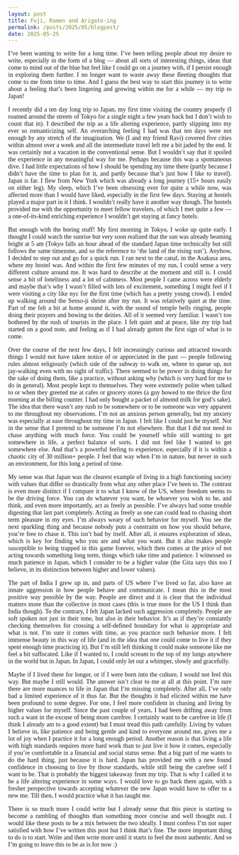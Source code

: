 ```yaml
---
layout: post
title: Fuji, Ramen and Arigato-ing
permalink: /posts/2025/05/blogpost/
date: 2025-05-25
---
```

<body style="font-family: 'Palatino'">

<p style="text-align:justify">
I’ve been wanting to write for a long time. I’ve been telling people about my desire to write, especially in the form of a blog — about all sorts of interesting things, ideas that come to mind out of the blue but feel like I could go on a journey with, if I persist enough in exploring them further. I no longer want to waste away these fleeting thoughts that come to me from time to time. And I guess the best way to start this journey is to write about a feeling that’s been lingering and growing within me for a while — my trip to Japan! 
</p>

<p style="text-align:justify">
I recently did a ten day long trip to Japan, my first time visiting the country properly (I roamed around the streets of Tokyo for a single night a few years back but I don’t wish to count that in). I described the trip as a life altering experience, partly slipping into my ever so romanticizing self. An overarching feeling I had was that ten days were not enough by any stretch of the imagination. We (I and my friend Ravi) covered five cities within almost over a week and all the intermediate travel left me a bit jaded by the end. It was certainly not a vacation in the conventional sense. But I wouldn’t say that it spoiled the experience in any meaningful way for me. Perhaps because this was a spontaneous dive. I had little expectations of how I should be spending my time there (partly because I didn’t have the time to plan for it, and partly because that’s just how I like to travel). Japan is far. I flew from New York which was already a long journey (15+ hours easily on either leg). My sleep, which I’ve been obsessing over for quite a while now, was affected more than I would have liked, especially in the first few days. Staying at hostels played a major part in it I think. I wouldn’t really have it another way though. The hostels provided me with the opportunity to meet fellow travelers, of which I met quite a few — a one-of-its-kind enriching experience I wouldn’t get staying at fancy hotels.
</p>

<p style="text-align:justify">
But enough with the boring stuff! My first morning in Tokyo, I woke up quite early. I thought I could watch the sunrise but very soon realized that the sun was already beaming bright at 5 am (Tokyo falls an hour ahead of the standard Japan time technically but still follows the same timezone, and so the reference to ‘the land of the rising sun’). Anyhow, I decided to step out and go for a quick run. I ran next to the canal, in the Asakusa area, where my hostel was. And within the first few minutes of my run, I could sense a very different culture around me. It was hard to describe at the moment and still is. I could sense a bit of loneliness and a lot of calmness. Most people I came across were elderly and maybe that’s why I wasn’t filled with lots of excitement, something I might feel if I were visiting a city like nyc for the first time (which has a pretty young crowd). I ended up walking around the Senso-ji shrine after my run. It was relatively quiet at the time. Part of me felt a bit at home around it, with the sound of temple bells ringing, people doing their prayers and bowing to the deities. All of it seemed very familiar. I wasn’t too bothered by the rush of tourists in the place. I felt quiet and at peace, like my trip had started on a good note, and feeling as if I had already gotten the first sign of what is to come. 
</p>

<p style="text-align:justify">
Over the course of the next few days, I felt increasingly curious and attracted towards things I would not have taken notice of or appreciated in the past — people following rules almost religiously (which side of the subway to walk on, where to queue up, not jay-walking even with no sight of traffic). There seemed to be power in doing things for the sake of doing them, like a practice, without asking why (which is very hard for me to do in general). Most people kept to themselves. They were extremely polite when talked to or when they greeted me at cafes or grocery stores (a guy bowed to me thrice the first morning at the billing counter. I had only bought a packet of almond milk for god’s sake). The idea that there wasn’t any rush to be somewhere or to be someone was very apparent to me throughout my observations. I’m not an anxious person generally, but my anxiety was especially at ease throughout my time in Japan. I felt like I could just be myself. Not in the sense that I pretend to be someone I’m not elsewhere. But that I did not need to chase anything with much force. You could be yourself while still wanting to get somewhere in life, a perfect balance of sorts. I did not feel like I wanted to get somewhere else. And that’s a powerful feeling to experience, especially if it is within a chaotic city of 30 million+ people. I feel that way when I’m in nature, but never in such an environment, for this long a period of time. 
</p>

<p style="text-align:justify">
My sense was that Japan was the clearest example of living in a high functioning society with values that differ so drastically from what any other place I’ve been to. The contrast is even more distinct if I compare it to what I know of the US, where freedom seems to be the driving force. You can do whatever you want, be whoever you wish to be, and think, and even more importantly, act as freely as possible. I’ve always had some trouble digesting that last part completely. Acting as freely as one can could lead to chasing short term pleasure in my eyes. I’m always weary of such behavior for myself. You see the next sparkling thing and because nobody puts a constraint on how you should behave, you’re free to chase it. This isn’t bad by itself. After all, it ensures exploration of ideas, which is key for finding who you are and what you want. But it also makes people susceptible to being trapped in this game forever, which then comes at the price of not acting towards something long term, things which take time and patience. I witnessed so much patience in Japan, which I consider to be a higher value (the Gita says this too I believe, in its distinction between higher and lower values). 
</p>

<p style="text-align:justify">
The part of India I grew up in, and parts of US where I’ve lived so far, also have an innate aggression in how people behave and communicate. I mean this in the most positive way possible by the way. People are direct and it is clear that the individual matters more than the collective in most cases (this is true more for the US I think than India though). To the contrary, I felt Japan lacked such aggression completely. People are soft spoken not just in their tone, but also in their behavior. It’s as if they’re constantly checking themselves for crossing a self-defined boundary for what is appropriate and what is not. I’m sure it comes with time, as you practice such behavior more. I felt immense beauty in this way of life (and in the idea that one could come to live it if they spent enough time practicing it). But I’m still left thinking it could make someone like me feel a bit suffocated. Like if I wanted to, I could scream to the top of my lungs anywhere in the world but in Japan. In Japan, I could only let out a whimper, slowly and gracefully. 
</p>

<p style="text-align:justify">
Maybe if I lived there for longer, or if I were born into the culture, I would not feel this way. But maybe I still would. The answer isn’t clear to me at all at this point. I’m sure there are more nuances to life in Japan that I’m missing completely. After all, I’ve only had a limited experience of it thus far. But the thoughts it had elicited within me have been profound to some degree. For one, I feel more confident in chasing and living by higher values for myself. Since the past couple of years, I had been drifting away from such a want in the excuse of being more carefree. I certainly want to be carefree in life (I think I already am to a good extent) but I must tread this path carefully. Living by values I believe in, like patience and being gentle and kind to everyone around me, gives me a lot of joy when I practice it for a long enough period. Another reason is that living a life with high standards requires more hard work than to just live it how it comes, especially if you’re comfortable in a financial and social status sense. But a big part of me wants to do the hard thing, just because it is hard. Japan has provided me with a new found confidence in choosing to live by those standards, while still being the carefree self I want to be. That is probably the biggest takeaway from my trip. That is why I called it to be a life altering experience in some ways. I would love to go back there again, with a fresher perspective towards accepting whatever the new Japan would have to offer to a new me. Till then, I would practice what it has taught me. 
</p>

<p style="text-align:justify">
There is so much more I could write but I already sense that this piece is starting to become a rambling of thoughts than something more concise and well thought out. I would like these posts to be a mix between the two ideally. I must confess I’m not super satisfied with how I’ve written this post but I think that’s fine. The more important thing to do is to start. Write and then write more until it starts to feel the most authentic. And so I’m going to leave this to be as is for now :)
</p>